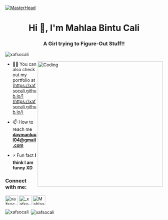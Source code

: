 [![MasterHead](https://media-exp1.licdn.com/dms/image/C4E16AQGDLURwP-MxHQ/profile-displaybackgroundimage-shrink_350_1400/0/1624432677770?e=1649894400&v=beta&t=9ftvnINumN5h6vFaR-FyTOl-2Ov9sR28qcB_c-SqH5k)](https://xafsocali.github.io)
<h1 align="center">Hi 👋, I'm Mahlaa Bintu Cali</h1>
<h3 align="center">A Girl trying to Figure-Out Stuff!!</h3>

<p align="left"> <img src="https://komarev.com/ghpvc/?username=xafsocali&label=Profile%20views&color=129e00&style=plastic" alt="xafsocali" /> </p>
<img align="right" alt="Coding" width="400" src="https://cdn.dribbble.com/users/2646423/screenshots/5507196/computer.gif">

- 👨‍💻 You can also check out my portfolio at [https://xafsocali.github.io/](https://xafsocali.github.io/)

- 📫 How to reach me **daymanluul04@gmail.com**

- ⚡ Fun fact **I think I am funny XD**

<h3 align="left">Connect with me:</h3>
<p align="left">
<!-- <a href="https://twitter.com/xafsocali" target="blank"><img align="center" src="https://cdn.jsdelivr.net/npm/simple-icons@3.0.1/icons/twitter.svg" alt="xafsocali" height="30" width="40" /></a> -->
<a href="https://linkedin.com/in/xafsocali" target="blank"><img align="center" src="https://cdn.jsdelivr.net/npm/simple-icons@3.0.1/icons/linkedin.svg" alt="xafsocali" height="30" width="40" /></a>
<a href="https://instagram.com/_xafsocali" target="blank"><img align="center" src="https://cdn.jsdelivr.net/npm/simple-icons@3.0.1/icons/instagram.svg" alt="_xafso.cali" height="30" width="40" /></a>
<a href="https://www.youtube.com/c/Mahlaa bintu cali" target="blank"><img align="center" src="https://cdn.jsdelivr.net/npm/simple-icons@3.0.1/icons/youtube.svg" alt="Mahlaa Bintu Cali" height="30" width="40" /></a>
</p>

<!--<h3 align="left">Languages and Tools:</h3>
<p align="left"> <a href="https://www.cprogramming.com/" target="_blank"> <img src="https://devicons.github.io/devicon/devicon.git/icons/c/c-original.svg" alt="c" width="40" height="40"/> </a> <a href="https://www.w3schools.com/cpp/" target="_blank"> <img src="https://devicons.github.io/devicon/devicon.git/icons/cplusplus/cplusplus-original.svg" alt="cplusplus" width="40" height="40"/> </a> <a href="https://www.w3schools.com/css/" target="_blank"> <img src="https://devicons.github.io/devicon/devicon.git/icons/css3/css3-original-wordmark.svg" alt="css3" width="40" height="40"/> </a> <a href="https://www.figma.com/" target="_blank"> <img src="https://www.vectorlogo.zone/logos/figma/figma-icon.svg" alt="figma" width="40" height="40"/> </a> <a href="https://flutter.dev" target="_blank"> <img src="https://www.vectorlogo.zone/logos/flutterio/flutterio-icon.svg" alt="flutter" width="40" height="40"/> </a> <a href="https://git-scm.com/" target="_blank"> <img src="https://www.vectorlogo.zone/logos/git-scm/git-scm-icon.svg" alt="git" width="40" height="40"/> </a> <a href="https://www.w3.org/html/" target="_blank"> <img src="https://devicons.github.io/devicon/devicon.git/icons/html5/html5-original-wordmark.svg" alt="html5" width="40" height="40"/> </a> <a href="https://www.linux.org/" target="_blank"> <img src="https://devicons.github.io/devicon/devicon.git/icons/linux/linux-original.svg" alt="linux" width="40" height="40"/> </a> <a href="https://www.photoshop.com/en" target="_blank"> <img src="https://devicons.github.io/devicon/devicon.git/icons/photoshop/photoshop-plain.svg" alt="photoshop" width="40" height="40"/> </a> <a href="https://www.python.org" target="_blank"> <img src="https://devicons.github.io/devicon/devicon.git/icons/python/python-original.svg" alt="python" width="40" height="40"/> </a> </p>
-->
<p><img align="left" src="https://github-readme-stats.vercel.app/api/top-langs?username=xafsocali&show_icons=true&locale=en&layout=compact" alt="xafsocali" /></p>

<p>&nbsp;<img align="center" src="https://github-readme-stats.vercel.app/api?username=xafsocali&show_icons=true&locale=en" alt="xafsocali" /></p>




